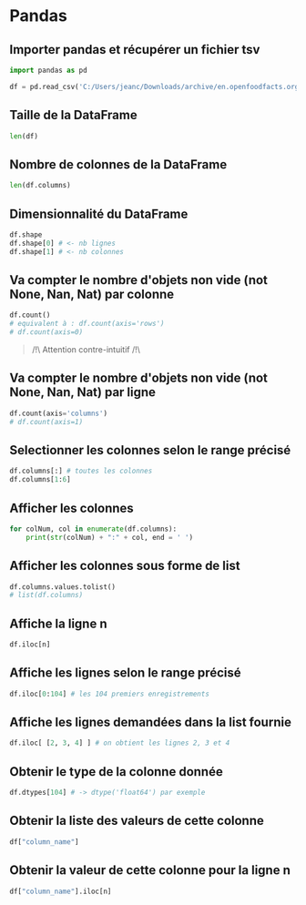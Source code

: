 # Pandas


## Importer pandas et récupérer un fichier tsv
```python
import pandas as pd

df = pd.read_csv('C:/Users/jeanc/Downloads/archive/en.openfoodfacts.org.products.tsv', sep='\t', header=0)
```


## Taille de la DataFrame
```python
len(df) 
```

## Nombre de colonnes de la DataFrame
```python
len(df.columns)
```

## Dimensionnalité du DataFrame
```python
df.shape
df.shape[0] # <- nb lignes
df.shape[1] # <- nb colonnes
```

## Va compter le nombre d'objets non vide (not None, Nan, Nat) par colonne
```python
df.count()
# equivalent à : df.count(axis='rows')
# df.count(axis=0)
```
> /!\ Attention contre-intuitif /!\

## Va compter le nombre d'objets non vide (not None, Nan, Nat) par ligne
```python
df.count(axis='columns')
# df.count(axis=1)
```


## Selectionner les colonnes selon le range précisé
```python
df.columns[:] # toutes les colonnes
df.columns[1:6]
```

## Afficher les colonnes
```python
for colNum, col in enumerate(df.columns):
    print(str(colNum) + ":" + col, end = ' ')
```

## Afficher les colonnes sous forme de list
```python
df.columns.values.tolist()
# list(df.columns)
```

## Affiche la ligne n
```python
df.iloc[n]
```

## Affiche les lignes selon le range précisé
```python
df.iloc[0:104] # les 104 premiers enregistrements
```

## Affiche les lignes demandées dans la list fournie
```python
df.iloc[ [2, 3, 4] ] # on obtient les lignes 2, 3 et 4
```

## Obtenir le type de la colonne donnée
```python
df.dtypes[104] # -> dtype('float64') par exemple
```

## Obtenir la liste des valeurs de cette colonne
```python
df["column_name"]
```

## Obtenir la valeur de cette colonne pour la ligne n
```python
df["column_name"].iloc[n]
```
